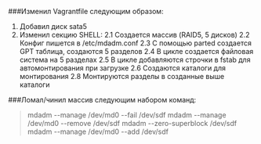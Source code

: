 ###Изменил Vagrantfile следующим образом:
1. Добавил диск sata5
2. Изменил секцию SHELL: 
  2.1 Создается массив (RAID5, 5 дисков)
  2.2 Конфиг пишется в /etc/mdadm.conf
  2.3 С помощью parted создается GPT таблица, создаются 5 разделов
  2.4 В цикле создается файловая система на 5 разделах
  2.5 В цикле добавляются строчки в fstab для автомонтирования при загрузке
  2.6 Создаются каталоги для монтирования
  2.8 Монтируются разделы в созданные выше каталоги

###Ломал/чинил массив следующим набором команд:
>mdadm --manage /dev/md0 --fail /dev/sdf
>mdadm --manage /dev/md0 --remove /dev/sdf
>mdadm --zero-superblock /dev/sdf
>mdadm --manage /dev/md0 --add /dev/sdf
